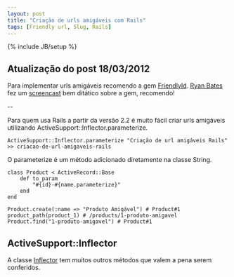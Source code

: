 ```yaml
--- 
layout: post
title: "Criação de urls amigáveis com Rails"
tags: [Friendly url, Slug, Rails]
---
```

{% include JB/setup %}

## Atualização do post 18/03/2012

Para implementar urls amigáveis recomendo a gem [FriendlyId](https://github.com/norman/friendly_id). [Ryan Bates](https://twitter.com/#!/rbates) fez um [screencast](http://railscasts.com/episodes/314-pretty-urls-with-friendlyid) bem ditático sobre a gem, recomendo!

--

Para quem usa Rails a partir da versão 2.2 é muito fácil criar urls amigáveis utilizando ActiveSupport::Inflector.parameterize.

    ActiveSupport::Inflector.parameterize "Criação de url amigáveis Rails"
    >> criacao-de-url-amigaveis-rails

O parameterize é um método adicionado diretamente na classe String.

    class Product < ActiveRecord::Base
        def to_param
            "#{id}-#{name.parameterize}"
        end
    end
    
    Product.create(:name => "Produto Amigável") # Product#1
    product_path(product_1) # /products/1-produto-amigavel
    Product.find("1-produto-amigavel") # Product#1

## ActiveSupport::Inflector

A classe [Inflector](http://api.rubyonrails.org/classes/ActiveSupport/Inflector.html) tem muitos outros métodos que valem a pena serem conferidos.